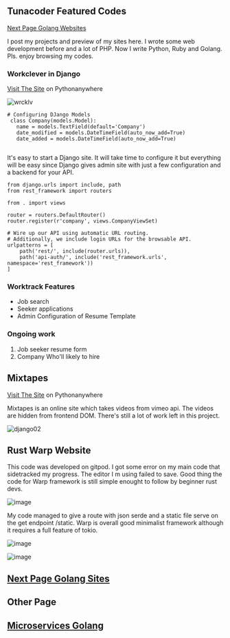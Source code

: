 ## Tunacoder Featured Codes    

[Next Page Golang Websites](https://carlamissiona.github.io/tunacoder/golang) 

I post my projects and preview of my sites here. I wrote some web development before and a lot of PHP. Now I write Python, Ruby and Golang. Pls. enjoy browsing my codes.


### Workclever in Django

[Visit The Site](https://worktrack.pythonanywhere.com/) on Pythonanywhere

![wrcklv](https://user-images.githubusercontent.com/1997542/185055395-4ad15ef5-9ab4-42dc-baa9-7502644d7cbe.png)


   ```
   # Configuring DJango Models
    class Company(models.Model):
      name = models.TextField(default='Company')
      date_modified = models.DateTimeField(auto_now_add=True)
      date_added = models.DateTimeField(auto_now_add=True)
      
   ```
It's easy to start a Django site. It will take time to configure it but everything will be easy since Django gives admin site with just a few configuration and a backend for your API.


```
from django.urls import include, path
from rest_framework import routers

from . import views 

router = routers.DefaultRouter()
router.register(r'company', views.CompanyViewSet)

# Wire up our API using automatic URL routing.
# Additionally, we include login URLs for the browsable API.
urlpatterns = [
    path('rest/', include(router.urls)),
    path('api-auth/', include('rest_framework.urls', namespace='rest_framework'))
] 
```
### Worktrack Features
- Job search
- Seeker applications
- Admin Configuration of Resume Template

### Ongoing work
1. Job seeker resume form
2. Company Who'll likely to hire


## Mixtapes
[Visit The Site](http://missionacarla.pythonanywhere.com/) on Pythonanywhere
 
Mixtapes is an online site which takes videos from vimeo api. The videos are hidden from frontend DOM. There's still a lot of work left in this project.

![django02](https://user-images.githubusercontent.com/1997542/185058999-45471d4d-75ec-4189-83d2-368d1d185ecf.png)


## Rust Warp Website
This code was developed on gitpod. I got some error on my main code that sidetracked my progress. The editor I m using failed to save. Good thing the code for Warp framework is still simple enought to follow by beginner rust devs.

![image](https://user-images.githubusercontent.com/1997542/185795767-3a4f5ce4-0a40-44c4-8cd2-1bad3d57b026.png)

My code managed to give a route with json serde and a static file serve on the get endpoint /static. Warp is overall good minimalist framework although it requires a full feature of tokio.

![image](https://user-images.githubusercontent.com/1997542/185803364-3e95002d-924f-4410-9239-60ab0e897d6c.png)

![image](https://user-images.githubusercontent.com/1997542/185804035-4a6e5be7-49bb-414f-91de-0bd14c50b4a8.png)

## [Next Page Golang Sites](https://carlamissiona.github.io/tunacoder/golang)


## Other Page
## [Microservices Golang](https://carlamissiona.github.io/tunacoder/microservices) 





